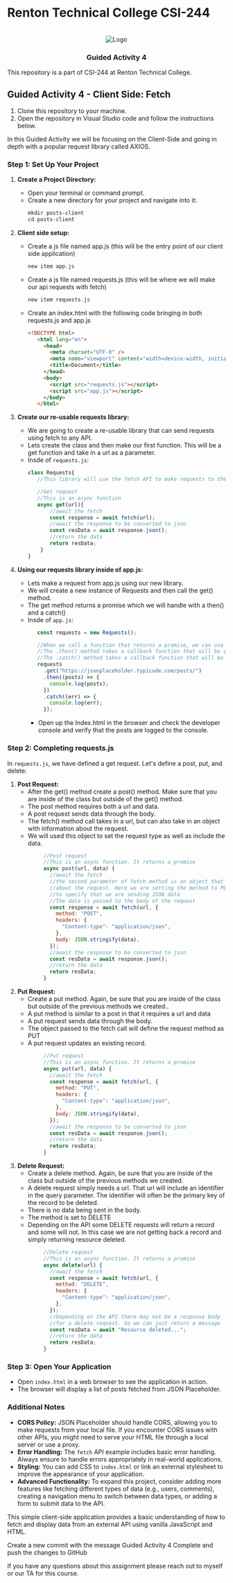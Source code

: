 # Renton Technical College CSI-244
<br />    

<div align="center">  
    <img src="logo.jpg" alt="Logo">
    <h3 align="center">Guided Activity 4</h3>
</div>

This repository is a part of CSI-244 at Renton Technical College.

## Guided Activity 4 - Client Side: Fetch
1. Clone this repository to your machine.
2. Open the repository in Visual Studio code and follow the instructions below.

In this Guided Activity we will be focusing on the Client-Side and going in depth with a popular request library called AXIOS.

### Step 1: Set Up Your Project

1. **Create a Project Directory:**
   - Open your terminal or command prompt.
   - Create a new directory for your project and navigate into it:
     ```powershell
     mkdir posts-client
     cd posts-client
     ```

2. **Client side setup:**
   - Create a js file named app.js (this will be the entry point of our client side application)
     ```powershell
     new item app.js
     ```
    - Create a js file named requests.js (this will be where we will make our api requests with fetch)
         ```powershell
         new item requests.js
         ```
    - Create an index.html with the following code bringing in both requests.js and app.js
         ```html
         <!DOCTYPE html>
            <html lang="en">
              <head>
                <meta charset="UTF-8" />
                <meta name="viewport" content="width=device-width, initial-scale=1.0" />
                <title>Document</title>
              </head>
              <body>
                <script src="requests.js"></script>
                <script src="app.js"></script>
              </body>
            </html>
         ```

3. **Create our re-usable requests library:**
   - We are going to create a re-usable library that can send requests using fetch to any API.
   - Lets create the class and then make our first function. This will be a get function and take in a url as a parameter.
   - Insde of  `requests.js`:
     ```JavaScript
     class Requests{
        //This library will use the fetch API to make requests to the server

        //Get request
        //This is an async function
        async get(url){
            //await the fetch
            const response = await fetch(url);
            //await the response to be converted to json
            const resData = await response.json();
            //return the data
            return resData;
         }
     }
     ```
4. **Using our requests library inside of app.js:**
   - Lets make a request from app.js using our new library.
   - We will create a new instance of Requests and then call the get() method.
   - The get method returns a promise which we will handle with a then() and a catch()
   - Insde of  `app.js`:
     ```JavaScript
        const requests = new Requests();

        //When we call a function that returns a promise, we can use the .then() method to handle the promise
        //The .then() method takes a callback function that will be called when the promise is resolved
        //The .catch() method takes a callback function that will be called when the promise is rejected
        requests
          .get("https://jsonplaceholder.typicode.com/posts/")
          .then((posts) => {
            console.log(posts);
          })
          .catch((err) => {
            console.log(err);
          });
     ```
     - Open up the Index.html in the browser and check the developer console and verify that the posts are logged to the console.

### Step 2: Completing requests.js

In `requests.js`, we have defined a get request. Let's define a post, put, and delete:

1. **Post Request:**
   - After the get() method create a post() method. Make sure that you are inside of the class but outside of the get() method.
   - The post method requires both a url and data.
   - A post request sends data through the body.
   - The fetch() method call takes in a url, but can also take in an object with information about the request.
   - We will used this object to set the request type as well as include the data.
     ```javascript
          //Post request
          //This is an async function. It returns a promise
          async post(url, data) {
            //await the fetch
            //the second parameter of fetch method is an object that defines information
            //about the request. Here we are setting the method to POST and the headers
            //to specify that we are sending JSON data
            //The data is passed to the body of the request
            const response = await fetch(url, {
              method: "POST",
              headers: {
                "Content-type": "application/json",
              },
              body: JSON.stringify(data),
            });
            //await the response to be converted to json
            const resData = await response.json();
            //return the data
            return resData;
          }
     ```
2. **Put Request:**
   - Create a put method. Again, be sure that you are inside of the class but outside of the previous methods we created..
   - A put method is similar to a post in that it requires a url and data
   - A put request sends data through the body.
   - The object passed to the fetch call will define the request method as PUT
   - A put request updates an existing record.
     ```javascript
          //Put request
          //This is an async function. It returns a promise
          async put(url, data) {
            //await the fetch
            const response = await fetch(url, {
              method: "PUT",
              headers: {
                "Content-type": "application/json",
              },
              body: JSON.stringify(data),
            });
            //await the response to be converted to json
            const resData = await response.json();
            //return the data
            return resData;
          }
     ```
3. **Delete Request:**
   - Create a delete method. Again, be sure that you are inside of the class but outside of the previous methods we created.
   - A delete request simply needs a url. That url will include an identifier in the query parameter. The identifier will often be the primary key of the record to be deleted.
   - There is no data being sent in the body.
   - The method is set to DELETE
   - Depending on the API some DELETE requests will return a record and some will not. In this case we are not getting back a record and simply returning resource deleted.
     ```javascript
          //Delete request
          //This is an async function. It returns a promise
          async delete(url) {
            //await the fetch
            const response = await fetch(url, {
              method: "DELETE",
              headers: {
                "Content-type": "application/json",
              },
            });
            //Depending on the API there may not be a response body
            //for a delete request. So we can just return a message
            const resData = await "Resource deleted...";
            //return the data
            return resData;
          }
     ```
### Step 3: Open Your Application

- Open `index.html` in a web browser to see the application in action.
- The browser will display a list of posts fetched from JSON Placeholder.

### Additional Notes

- **CORS Policy:** JSON Placeholder should handle CORS, allowing you to make requests from your local file. If you encounter CORS issues with other APIs, you might need to serve your HTML file through a local server or use a proxy.
- **Error Handling:** The `fetch` API example includes basic error handling. Always ensure to handle errors appropriately in real-world applications.
- **Styling:** You can add CSS to `index.html` or link an external stylesheet to improve the appearance of your application.
- **Advanced Functionality:** To expand this project, consider adding more features like fetching different types of data (e.g., users, comments), creating a navigation menu to switch between data types, or adding a form to submit data to the API.

This simple client-side application provides a basic understanding of how to fetch and display data from an external API using vanilla JavaScript and HTML.


Create a new commit with the message Guided Activity 4 Complete and push the changes to GitHub


If you have any questions about this assignment please reach out to myself or our TA for this course.
